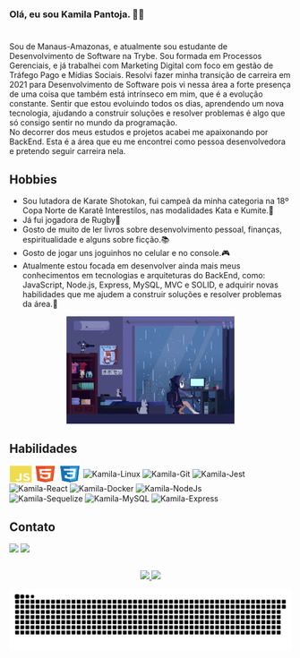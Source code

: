 ### Olá, eu sou Kamila Pantoja. 👋😄
#
Sou de Manaus-Amazonas, e atualmente sou estudante de Desenvolvimento de Software na Trybe. Sou formada em Processos Gerenciais, e já trabalhei com Marketing Digital com foco em gestão de Tráfego Pago e Mídias Sociais. Resolvi fazer minha transição de carreira em 2021 para Desenvolvimento de Software pois vi nessa área a forte presença de uma coisa que também está intrínseco em mim, que é a evolução constante. Sentir que estou evoluindo todos os dias, aprendendo um nova tecnologia, ajudando a construir soluções e resolver problemas é algo que só consigo sentir no mundo da programação.<br>
No decorrer dos meus estudos e projetos acabei me apaixonando por BackEnd. Esta é a área que eu me encontrei como pessoa desenvolvedora e pretendo seguir carreira nela.

## Hobbies

* Sou lutadora de Karate Shotokan, fui campeã da minha categoria na 18º Copa Norte de Karatê Interestilos, nas modalidades Kata e Kumite.🥋
* Já fui jogadora de Rugby🏉
* Gosto de muito de ler livros sobre desenvolvimento pessoal, finanças, espiritualidade e alguns sobre ficção.📚
* Gosto de jogar uns joguinhos no celular e no console.🎮
* Atualmente estou focada em desenvolver ainda mais meus conhecimentos em tecnologias e arquiteturas do BackEnd, como: JavaScript, Node.js, Express,       MySQL, MVC e SOLID, e adquirir novas habilidades que me ajudem a construir soluções e resolver problemas da área.🚀

<p align="center">
	<img width="300" src="gifs/programmer-girl.gif">
</p>

<div>
  <h2>Habilidades</h2>
    <img align="center" alt="Kamila-Js" height="30" width="40" src="https://raw.githubusercontent.com/devicons/devicon/master/icons/javascript/javascript-plain.svg">
    <img align="center" alt="Kamila-HTML" height="30" width="40" src="https://raw.githubusercontent.com/devicons/devicon/master/icons/html5/html5-original.svg">
    <img align="center" alt="Kamila-CSS" height="30" width="40" src="https://raw.githubusercontent.com/devicons/devicon/master/icons/css3/css3-original.svg">
    <img align="center" alt="Kamila-Linux" height="30" width="40" src="https://cdn.jsdelivr.net/gh/devicons/devicon/icons/linux/linux-original.svg">
    <img align="center" alt="Kamila-Git" height="30" width="40" src="https://cdn.jsdelivr.net/gh/devicons/devicon/icons/git/git-original.svg">
    <img align="center" alt="Kamila-Jest" height="30" width="40" src="https://cdn.jsdelivr.net/gh/devicons/devicon/icons/jest/jest-plain.svg">
    <img align="center" alt="Kamila-React" height="30" width="40" src="https://cdn.jsdelivr.net/gh/devicons/devicon/icons/react/react-original.svg">
    <img align="center" alt="Kamila-Docker" height="30" width="40" src="https://cdn.jsdelivr.net/gh/devicons/devicon/icons/docker/docker-plain-wordmark.svg">
    <img align="center" alt="Kamila-NodeJs" height="30" width="40" src="https://cdn.jsdelivr.net/gh/devicons/devicon/icons/nodejs/nodejs-plain.svg">
  </div>
    <img align="center" alt="Kamila-Sequelize" height="30" width="40" src="https://cdn.jsdelivr.net/gh/devicons/devicon/icons/sequelize/sequelize-original.svg">
    <img align="center" alt="Kamila-MySQL" height="30" width="40" src="https://cdn.jsdelivr.net/gh/devicons/devicon/icons/mysql/mysql-original-wordmark.svg">
    <img align="center" alt="Kamila-Express" height="30" width="40" src="https://cdn.jsdelivr.net/gh/devicons/devicon/icons/express/express-original-wordmark.svg">
<div/>

## Contato
<div>
  <a href = "mailto:kms.pantoja@gmail.com"><img src="https://img.shields.io/badge/-Gmail-%23333?style=for-the-badge&logo=gmail&logoColor=white" target="_blank"></a>
  <a href="https://www.linkedin.com/in/kamilapantoja" target="_blank"><img src="https://img.shields.io/badge/-LinkedIn-%230077B5?style=for-the-badge&logo=linkedin&logoColor=white" target="_blank"></a>
  
##
  
<div align="center">
  <a href="https://github.com/kamilapantoja">
  <img height="160em" src="https://github-readme-stats.vercel.app/api?username=kamilapantoja&show_icons=true&theme=midnight-purple&include_all_commits=true&count_private=true"/>
  <img height="160em" src="https://github-readme-stats.vercel.app/api/top-langs/?username=kamilapantoja&layout=compact&langs_count=7&theme=midnight-purple"/>
</div>
  
  ![Snake animation](https://github.com/kamilapantoja/kamilapantoja/blob/output/github-contribution-grid-snake.svg)
  
</div>
